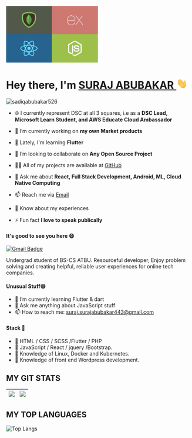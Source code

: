 <img align="centre" src="Untitled-1.png"/>
<h1>Hey there, I'm <a  href="https://https://github.com/sadiqabubakar526">SURAJ ABUBAKAR </a> <img  src="https://raw.githubusercontent.com/ABSphreak/ABSphreak/master/gifs/Hi.gif" width="30px"></h1>
<p align="left"> <img src="https://komarev.com/ghpvc/?username=sadiqabubakar526&label=Profile%20views&color=red&style=flat" alt="sadiqabubakar526" /> </p>

- 🌐 I currently represent DSC at all 3 squares, i.e as a **DSC Lead, Microsoft Learn Student, and AWS Educate Cloud Ambassador**

- 🔭 I’m currently working on **my own Market products**

- 🌱 Lately, I'm learning **Flutter**

- 👯 I’m looking to collaborate on **Any Open Source Project**

- 👨‍💻 All of my projects are available at [GitHub](github.com/sadiqabubakar526)

- 💬 Ask me about **React, Full Stack Development, Android, ML, Cloud Native Computing**

- 📫 Reach me via [Email](mailto:surajabubakar443@gmail.com)

- 📄 Know about my experiences

- ⚡ Fun fact **I love to speak publically**

#### It's good to see you here 😄 
[![Gmail Badge](https://img.shields.io/badge/suraj.surajabubakar443@gmail.com-30302f?style=flat&logo=Gmail&logoColor=red)](mailto:suraj.surajabubakar443@gmail.com)



Undergrad student of BS-CS ATBU. Resourceful developer, Enjoy problem solving and creating helpful, reliable user experiences for online tech
companies.

#### Unusual Stuff😄
- 🌱 I’m currently learning Flutter & dart
- 💬 Ask me anything about JavaScript stuff
- 📫 How to reach me: suraj.surajabubakar443@gmail.com 

#### Stack :blue_book:

- :paperclip: HTML / CSS / SCSS /Flutter / PHP 
- :paperclip: JavaScript / React / jquery /Bootstrap.
- :paperclip: Knowledge of Linux, Docker and Kubernetes.
- :paperclip: Knowledge of front end Wordpress development.

## MY GIT STATS
|<img src="https://github-readme-stats.vercel.app/api?username=sadiqabubakar526&&show_icons=true&&hide_border=false&&theme=radical&&count_private=true"/>|<img src="https://github-readme-streak-stats.herokuapp.com/?user=sadiqabubakar526&&theme=radical&&hide_border=false&&show_icons=true"/>|
|---|---|


## MY TOP LANGUAGES
![Top Langs](https://github-readme-stats.vercel.app/api/top-langs/?username=sadiqabubakar526&theme=radical&title_color=8E2DE2&text_color=fff)
